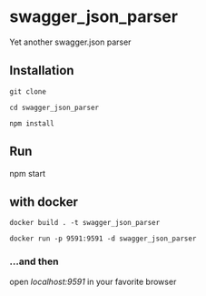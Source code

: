 # swagger_json_parser
Yet another swagger.json parser 


## Installation

```
git clone

cd swagger_json_parser

npm install
```

## Run

npm start

## with docker

```
docker build . -t swagger_json_parser

docker run -p 9591:9591 -d swagger_json_parser
```

### ...and then

open _localhost:9591_ in your favorite browser
